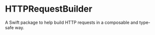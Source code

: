 # HTTPRequestBuilder

A Swift package to help build HTTP requests in a composable and type-safe way.
